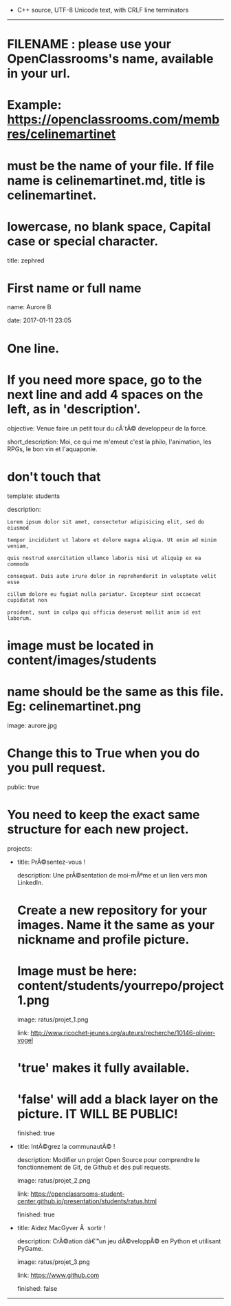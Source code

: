 * C++ source, UTF-8 Unicode text, with CRLF line terminators
---


# FILENAME : please use your OpenClassrooms's name, available in your url.

# Example: https://openclassrooms.com/membres/celinemartinet

# must be the name of your file. If file name is celinemartinet.md, title is celinemartinet.

# lowercase, no blank space, Capital case or special character.

title: zephred


# First name or full name

name: Aurore B

date: 2017-01-11 23:05


# One line.

# If you need more space, go to the next line and add 4 spaces on the left, as in 'description'.

objective: Venue faire un petit tour du cÃ´tÃ© developpeur de la force.

short_description: Moi, ce qui me m'emeut c'est la philo, l'animation, les RPGs, le bon vin et l'aquaponie.


# don't touch that

template: students

description:

    Lorem ipsum dolor sit amet, consectetur adipisicing elit, sed do eiusmod

    tempor incididunt ut labore et dolore magna aliqua. Ut enim ad minim veniam,

    quis nostrud exercitation ullamco laboris nisi ut aliquip ex ea commodo

    consequat. Duis aute irure dolor in reprehenderit in voluptate velit esse

    cillum dolore eu fugiat nulla pariatur. Excepteur sint occaecat cupidatat non

    proident, sunt in culpa qui officia deserunt mollit anim id est laborum.


# image must be located in content/images/students

# name should be the same as this file. Eg: celinemartinet.png

image: aurore.jpg


# Change this to True when you do you pull request.

public: true


# You need to keep the exact same structure for each new project.

projects:

  - title: PrÃ©sentez-vous !

    description: Une prÃ©sentation de moi-mÃªme et un lien vers mon LinkedIn.

    # Create a new repository for your images. Name it the same as your nickname and profile picture.

    # Image must be here: content/students/yourrepo/project1.png

    image: ratus/projet_1.png

    link: http://www.ricochet-jeunes.org/auteurs/recherche/10146-olivier-vogel

    # 'true' makes it fully available.

    # 'false' will add a black layer on the picture. IT WILL BE PUBLIC!

    finished: true

  - title: IntÃ©grez la communautÃ© !

    description: Modifier un projet Open Source pour comprendre le fonctionnement de Git, de Github et des pull requests. 

    image: ratus/projet_2.png

    link: https://openclassrooms-student-center.github.io/presentation/students/ratus.html

    finished: true

  - title: Aidez MacGyver Ã  sortir !

    description: CrÃ©ation dâ€™un jeu dÃ©veloppÃ© en Python et utilisant PyGame.

    image: ratus/projet_3.png

    link: https://www.github.com

    finished: false

---

